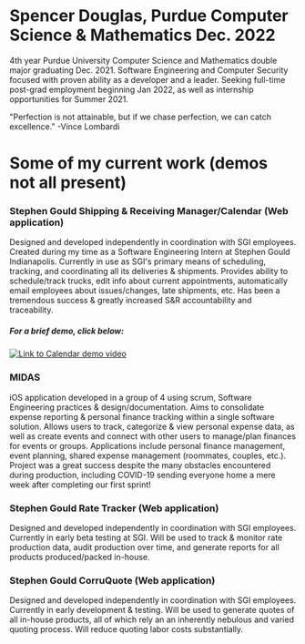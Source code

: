 # Spencer Douglas, Purdue Computer Science & Mathematics Dec. 2022

4th year Purdue University Computer Science and Mathematics double major graduating Dec. 2021.
Software Engineering and Computer Security focused with proven ability as a developer and a leader.
Seeking full-time post-grad employment beginning Jan 2022, as well as internship opportunities for Summer 2021.

"Perfection is not attainable, but if we chase perfection, we can catch excellence." -Vince Lombardi 

# Some of my current work (demos not all present)

### Stephen Gould Shipping & Receiving Manager/Calendar (Web application)
  Designed and developed independently in coordination with SGI employees. Created during my time as a Software Engineering Intern at Stephen Gould
  Indianapolis. Currently in use as SGI's primary means of scheduling, tracking, and coordinating all its deliveries & 
  shipments. Provides ability to schedule/track trucks, edit info about current appointments, automatically email employees
  about issues/changes, late shipments, etc. Has been a tremendous success & greatly increased S&R accountability and traceability.
  
  ##### For a brief demo, click below:
  
[![Link to Calendar demo video](https://img.youtube.com/vi/JgYEQMiKT60/0.jpg)](https://www.youtube.com/watch?v=JgYEQMiKT60)

### MIDAS

  iOS application developed in a group of 4 using scrum, Software Engineering practices & design/documentation. Aims to consolidate expense reporting
  & personal finance tracking within a single software solution. Allows users to track, categorize & view personal expense data, as well as create
  events and connect with other users to manage/plan finances for events or groups. Applications include personal finance management, event planning,
  shared expense management (roommates, couples, etc.). Project was a great success despite the many obstacles encountered during production, including
  COVID-19 sending everyone home a mere week after completing our first sprint!
 
  
### Stephen Gould Rate Tracker (Web application)

  Designed and developed independently in coordination with SGI employees. Currently in early beta testing at SGI. Will be used to track & monitor rate
  production data, audit production over time, and generate reports for all products produced/packed in-house.
  
### Stephen Gould CorruQuote (Web application)

  Designed and developed independently in coordination with SGI employees. Currently in early development & testing. Will be used to generate quotes of
  all in-house products, all of which rely an an inherently nebulous and varied quoting process. Will reduce quoting labor costs substantially. 
